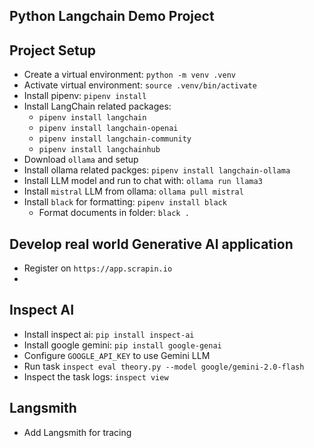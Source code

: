 Python Langchain Demo Project
---

## Project Setup

- Create a virtual environment: `python -m venv .venv`
- Activate virtual environment: `source .venv/bin/activate`
- Install pipenv: `pipenv install`
- Install LangChain related packages:
    - `pipenv install langchain`
    - `pipenv install langchain-openai`
    - `pipenv install langchain-community`
    - `pipenv install langchainhub`
- Download `ollama` and setup
- Install ollama related packges: `pipenv install langchain-ollama`
- Install LLM model and run to chat with: `ollama run llama3`
- Install `mistral` LLM from ollama: `ollama pull mistral`
- Install `black` for formatting: `pipenv install black`
    - Format documents in folder: `black .`

## Develop real world Generative AI application

- Register on `https://app.scrapin.io`
- 

## Inspect AI

- Install inspect ai: `pip install inspect-ai`
- Install google gemini: `pip install google-genai`
- Configure `GOOGLE_API_KEY` to use Gemini LLM
- Run task `inspect eval theory.py --model google/gemini-2.0-flash`
- Inspect the task logs: `inspect view`


## Langsmith

- Add Langsmith for tracing
